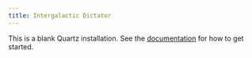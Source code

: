```yaml
---
title: Intergalactic Dictator
---
```


This is a blank Quartz installation.
See the [documentation](https://quartz.jzhao.xyz) for how to get started.
